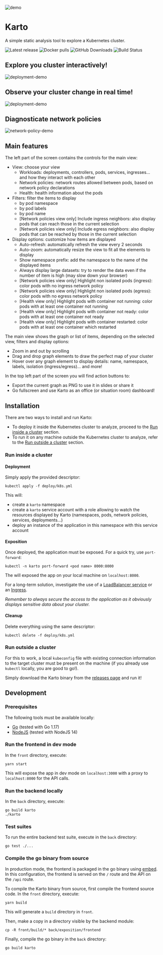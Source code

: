 ![demo](docs/assets/karto-logo.png)

# Karto

A simple static analysis tool to explore a Kubernetes cluster.

![Latest release](https://img.shields.io/github/release/Zenika/karto.svg?style=flat-square&color=%235893DF)
![Docker pulls](https://img.shields.io/docker/pulls/zenikalabs/karto?style=flat-square&color=%235893DF)
![GitHub Downloads](https://img.shields.io/github/downloads/Zenika/karto/total?label=github%20downloads&style=flat-square&color=%235893DF)
![Build Status](https://img.shields.io/circleci/build/github/Zenika/karto?style=flat-square&color=%235893DF)

## Explore you cluster interactively!

![deployment-demo](docs/assets/exploring-demo.gif)

## Observe your cluster change in real time!

![deployment-demo](docs/assets/deployment-demo.gif)

## Diagnosticate network policies

![network-policy-demo](docs/assets/network-policy-demo.gif)

## Main features

The left part of the screen contains the controls for the main view:

- View: choose your view
    - Workloads: deployments, controllers, pods, services, ingresses... and how they interact with each other
    - Network policies: network routes allowed between pods, based on network policy declarations
    - Health: health information about the pods
- Filters: filter the items to display
    - by pod namespace
    - by pod labels
    - by pod name
    - \[Network policies view only\] Include ingress neighbors: also display pods that can reach those in the current
      selection
    - \[Network policies view only\] Include egress neighbors: also display pods that can be reached by those in the
      current selection
- Display options: customize how items are displayed
    - Auto-refresh: automatically refresh the view every 2 seconds
    - Auto-zoom: automatically resize the view to fit all the elements to display
    - Show namespace prefix: add the namespace to the name of the displayed items
    - Always display large datasets: try to render the data even if the number of item is high (may slow down your
      browser)
    - \[Network policies view only\] Highlight non isolated pods (ingress): color pods with no ingress network policy
    - \[Network policies view only\] Highlight non isolated pods (egress): color pods with no egress network policy
    - \[Health view only\] Highlight pods with container not running: color pods with at least one container not running
    - \[Health view only\] Highlight pods with container not ready: color pods with at least one container not ready
    - \[Health view only\] Highlight pods with container restarted: color pods with at least one container which
      restarted

The main view shows the graph or list of items, depending on the selected view, filters and display options:

- Zoom in and out by scrolling
- Drag and drop graph elements to draw the perfect map of your cluster
- Hover over any graph element to display details: name, namespace, labels, isolation (ingress/egress)... and more!

In the top left part of the screen you will find action buttons to:

- Export the current graph as PNG to use it in slides or share it
- Go fullscreen and use Karto as an office (or situation room) dashboard!

## Installation

There are two ways to install and run Karto:

- To deploy it inside the Kubernetes cluster to analyze, proceed to the
  [Run inside a cluster](#run-inside-a-cluster) section.
- To run it on any machine outside the Kubernetes cluster to analyze, refer to the
  [Run outside a cluster](#run-outside-a-cluster) section.

### Run inside a cluster

#### Deployment

Simply apply the provided descriptor:

```shell script
kubectl apply -f deploy/k8s.yml
```

This will:

- create a `karto` namespace
- create a `karto` service account with a role allowing to watch the resources displayed by Karto (namespaces, pods,
  network policies, services, deployments...)
- deploy an instance of the application in this namespace with this service account

#### Exposition

Once deployed, the application must be exposed. For a quick try, use `port-forward`:

```shell script
kubectl -n karto port-forward <pod name> 8000:8000
```

The will exposed the app on your local machine on `localhost:8000`.

For a long-term solution, investigate the use of a [LoadBalancer service](
https://kubernetes.io/docs/concepts/services-networking/service/#publishing-services-service-types) or an [Ingress](
https://kubernetes.io/docs/concepts/services-networking/ingress/).

*Remember to always secure the access to the application as it obviously displays sensitive data about your cluster.*

#### Cleanup

Delete everything using the same descriptor:

```shell script
kubectl delete -f deploy/k8s.yml
```

### Run outside a cluster

For this to work, a local `kubeconfig` file with existing connection information to the target cluster must be present
on the machine (if you already use `kubectl` locally, you are good to go!).

Simply download the Karto binary from the [releases page](https://github.com/Zenika/karto/releases) and run it!

## Development

### Prerequisites

The following tools must be available locally:

- [Go](https://golang.org/doc/install) (tested with Go 1.17)
- [NodeJS](https://nodejs.org/en/download/) (tested with NodeJS 14)

### Run the frontend in dev mode

In the `front` directory, execute:

```shell script
yarn start
```

This will expose the app in dev mode on `localhost:3000` with a proxy to `localhost:8000` for the API calls.

### Run the backend locally

In the `back` directory, execute:

```shell script
go build karto
./karto
```

### Test suites

To run the entire backend test suite, execute in the `back` directory:

```shell script
go test ./...
```

### Compile the go binary from source

In production mode, the frontend is packaged in the go binary using [embed](https://golang.org/pkg/embed/). In this
configuration, the frontend is served on the `/` route and the API on the `/api` route.

To compile the Karto binary from source, first compile the frontend source code. In the `front` directory, execute:

```shell script
yarn build
```

This will generate a `build` directory in `front`.

Then, make a copy in a directory visible by the backend module:

```shell script
cp -R front/build/* back/exposition/frontend
```

Finally, compile the go binary in the `back` directory:

```shell script
go build karto
```
